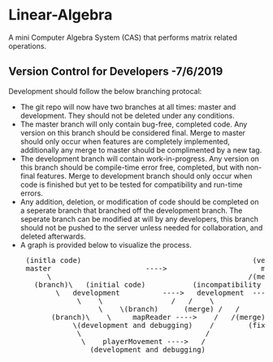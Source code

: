# Linear-Algebra
A mini Computer Algebra System (CAS) that performs matrix related operations.

## Version Control for Developers -7/6/2019
 
Development should follow the below branching protocal:
  * The git repo will now have two branches at all times: master and development. They should not be deleted under any conditions.
  * The master branch will only contain bug-free, completed code. Any version on this branch should be considered final. Merge to
    master should only occur when features are completely implemented, additionally any merge to master should be complimented by a 
    new tag.
  * The development branch will contain work-in-progress. Any version on this branch should be compile-time error free, completed,
    but with non-final features. Merge to development branch should only occur when code is finished but yet to be tested for 
    compatibility and run-time errors.
  * Any addition, deletion, or modification of code should be completed on a seperate branch that branched off the development branch.
    The seperate branch can be modified at will by any developers, this branch should not be pushed to the server unless needed for        collaboration, and deleted afterwards. 
  * A graph is provided below to visualize the process.

<pre>
    (initla code)										 (version 1)
	master 						----> 					   master
	     \										  	    /(merge)
      (branch)\   (initial code)   	       (incompatibility issue found)  /--->   	development/
	       \   development  	 	---->	development	 ----/	  (updated compatible code)
	            \    \			      /   /	   \		            /
                     \    \(branch)	     (merge) /   /	    \(branch)	           /(merge)
	      (branch)\    \     mapReader ---->    /   /(merge)     \	 Issue1  ---->    /
		       \(development and debugging)    /	    (fix compatibility issue)
		        \                             /
		         \    playerMovement ---->   /
		           (development and debugging)
</pre>
